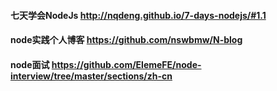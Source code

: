 #### 七天学会NodeJs  http://nqdeng.github.io/7-days-nodejs/#1.1
#### node实践个人博客 https://github.com/nswbmw/N-blog
#### node面试 https://github.com/ElemeFE/node-interview/tree/master/sections/zh-cn
